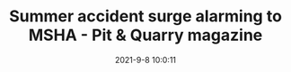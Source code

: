 ---
"title": "Summer accident surge alarming to MSHA - Pit &amp; Quarry magazine"
"date": "2021-9-8 10:0:11"
"feed_name": "GOOGLENEWSMINING"
"feed_website": "https://news.google.com/search?q=mining%2Bincident&hl=en-US&gl=US&ceid=US:en"
"feed_rss": "https://news.google.com/rss/search?q=mining%2Bincident&hl=en-US&gl=US&ceid=US:en"
"link": "https://www.pitandquarry.com/summer-accident-surge-alarming-to-msha/"
"file": "_posts/2021-1-1-450f31ebee99467a43dce7b10401131407d53aba.md"
"accident": "0"
"drilling": "0"
"dead": "0"
"injured": "0"
---